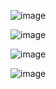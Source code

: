 
![image](https://user-images.githubusercontent.com/112595189/209386778-f28f9b64-b812-4d61-91f8-3da0cffb4546.png)

![image](https://user-images.githubusercontent.com/112595189/209388652-19de6d5d-028f-4575-8d0d-cec62a4dbc97.png)

![image](https://user-images.githubusercontent.com/112595189/209389135-72764d49-15f5-4e8b-b5ec-c99209ed6020.png)

![image](https://user-images.githubusercontent.com/112595189/209389366-dd7aa73c-e810-4ccd-bc2a-9b73e47ddb14.png)
